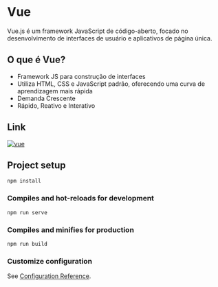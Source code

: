 # Vue

Vue.js é um framework JavaScript de código-aberto, focado no desenvolvimento de interfaces de usuário e aplicativos de página única.


## O que é Vue?

- Framework JS para construção de interfaces
- Utiliza HTML, CSS e JavaScript padrão,
oferecendo uma curva de aprendizagem mais rápida
- Demanda Crescente
- Rápido, Reativo e Interativo

## Link

<a href="https://pt.vuejs.org/guide/quick-start" target=_blank>
<img align="center" alt="vue" src="https://img.shields.io/badge/Vue.js-35495E?style=for-the-badge&logo=vue.js&logoColor=4FC08D" />
</a>

## Project setup
```
npm install
```

### Compiles and hot-reloads for development
```
npm run serve
```

### Compiles and minifies for production
```
npm run build
```

### Customize configuration
See [Configuration Reference](https://cli.vuejs.org/config/).
